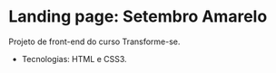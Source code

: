 # Landing page: Setembro Amarelo

Projeto de front-end do curso Transforme-se.

- Tecnologias: HTML e CSS3.

